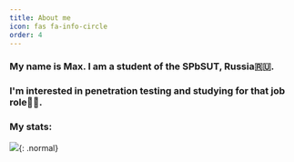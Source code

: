 ```yaml
---
title: About me
icon: fas fa-info-circle
order: 4
---
```


### My name is Max. I am a student of the SPbSUT, Russia🇷🇺.

### I'm interested in penetration testing and studying for that job role👨‍💻.

### My stats:

<script src="https://tryhackme.com/badge/1026785"></script>

![](https://www.hackthebox.eu/badge/image/973692){: .normal}